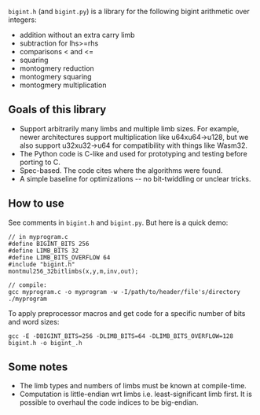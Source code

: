 `bigint.h` (and `bigint.py`) is a library for the following bigint arithmetic over integers:
 - addition without an extra carry limb
 - subtraction for lhs>=rhs
 - comparisons < and <=
 - squaring
 - montogmery reduction
 - montogmery squaring
 - montogmery multiplication

## Goals of this library
 - Support arbitrarily many limbs and multiple limb sizes. For example, newer architectures support multiplication like u64xu64->u128, but we also support u32xu32->u64 for compatibility with things like Wasm32.
 - The Python code is C-like and used for prototyping and testing before porting to C.
 - Spec-based. The code cites where the algorithms were found.
 - A simple baseline for optimizations -- no bit-twiddling or unclear tricks.

## How to use

See comments in `bigint.h` and `bigint.py`. But here is a quick demo:
```
// in myprogram.c
#define BIGINT_BITS 256
#define LIMB_BITS 32
#define LIMB_BITS_OVERFLOW 64
#include "bigint.h"
montmul256_32bitlimbs(x,y,m,inv,out);

// compile:
gcc myprogram.c -o myprogram -w -I/path/to/header/file's/directory
./myprogram
```

To apply preprocessor macros and get code for a specific number of bits and word sizes:
```
gcc -E -DBIGINT_BITS=256 -DLIMB_BITS=64 -DLIMB_BITS_OVERFLOW=128 bigint.h -o bigint_.h
```

## Some notes
 - The limb types and numbers of limbs must be known at compile-time.
 - Computation is little-endian wrt limbs i.e. least-significant limb first. It is possible to overhaul the code indices to be big-endian.

